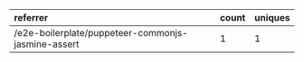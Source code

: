 | referrer                                           | count | uniques |
| :------------------------------------------------- | :---- | :------ |
| /e2e-boilerplate/puppeteer-commonjs-jasmine-assert | 1     | 1       |